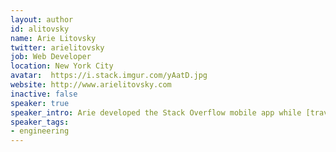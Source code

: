 ```yaml
---
layout: author
id: alitovsky
name: Arie Litovsky
twitter: arielitovsky
job: Web Developer
location: New York City
avatar:  https://i.stack.imgur.com/yAatD.jpg
website: http://www.arielitovsky.com
inactive: false
speaker: true
speaker_intro: Arie developed the Stack Overflow mobile app while [travelling](http://www.arielitovsky.com/blog/if-you-havent-worked-remotely-abroad-youre-missing-out/) around the world. He enjoys speaking on career development, other cultures, and turning espresso into code.
speaker_tags:
- engineering
---
```

